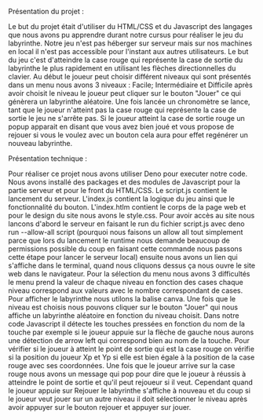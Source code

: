 Présentation du projet : 

Le but du projet était d'utiliser du HTML/CSS et du Javascript des langages que nous avons pu apprendre durant notre cursus pour réaliser le jeu du labyrinthe. Notre jeu n'est pas héberger sur serveur mais sur nos machines en local il n'est pas accessible pour l'instant aux autres utilisateurs. Le but du jeu c'est d'atteindre la case rouge qui représente la case de sortie du labyrinthe le plus rapidement en utilisant les flèches directionnelles du clavier. Au début le joueur peut choisir différent niveaux qui sont présentés dans un menu nous avons 3 niveaux : Facile; Intermédiaire et Difficile après avoir choisit le niveau le joueur peut cliquer sur le bouton "Jouer" ce qui génèrera un labyrinthe aléatoire. Une fois lancée un chronomètre se lance, tant que le joueur n'atteint pas la case rouge qui représente la case de sortie le jeu ne s'arrête pas. Si le joueur atteint la case de sortie rouge un popup apparait en disant que vous avez bien joué et vous propose de rejouer si vous le voulez avec un bouton cela aura pour effet regénérer un nouveau labyrinthe.


Présentation technique :

Pour réaliser ce projet nous avons utiliser Deno pour executer notre code. Nous avons installé des packages et des modules de Javascript pour la partie serveur et pour le front du HTML/CSS. Le script.js contient le lancement du serveur. L'index.js contient la logique du jeu ainsi que le fonctionnalité du bouton. L'index.htlm contient le corps de la page web et pour le design du site nous avons le style.css. Pour avoir accès au site nous lancons d'abord le serveur en faisant le run du fichier script.js avec deno run --allow-all script (pourquoi nous faisons un allow all tout simplement parce que lors du lancement le runtime nous demande beaucoup de permissions possible du coup en faisant cette commande nous passons cette étape pour lancer le serveur local) ensuite nous avons un lien qui s'affiche dans le terminal, quand nous cliquons dessus ça nous ouvre le site web dans le navigateur. Pour la sélection du menu nous avons 3 difficultés le menu prend la valeur de chaque niveau en fonction des cases chaque niveau correspond aux valeurs avec le nombre correspondant de cases. Pour afficher le labyrinthe nous utilons la balise canva. Une fois que le niveau est choisis nous pouvons cliquer sur le bouton "Jouer" qui nous affiche un labyrinthe aléatoire en fonction du niveau choisit. Dans notre code Javascript il détecte les touches pressées en fonction du nom de la touche par exemple si le joueur appuie sur la flèche de gauche nous aurons une détection de arrow left qui correspond bien au nom de la touche. Pour vérifier si le joueur à atteint le point de sortie qui est la case rouge on vérifie si la position du joueur Xp et Yp si elle est bien égale à la position de la case rouge avec ses coordonnées. Une fois que le joueur arrive sur la case rouge nous avons un message qui pop pour dire que le joueur à réussis à atteindre le point de sortie et qu'il peut rejoueur si il veut. Cependant quand le joueur appuie sur Rejouer le labyrinthe s'affiche à nouveau et du coup si le joueur veut jouer sur un autre niveau il doit sélectionner le niveau après avoir appuyer sur le bouton rejouer et appuyer sur jouer.


